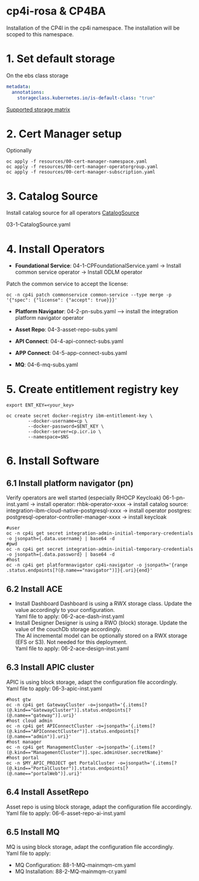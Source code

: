 # cp4i-rosa & CP4BA

Installation of the CP4I in the cp4i namespace.
The installation will be scoped to this namespace.

# 1. Set default storage

On the ebs class storage
```yaml
metadata:
  annotations:
    storageclass.kubernetes.io/is-default-class: "true"
```
[Supported storage matrix](https://www.ibm.com/docs/en/cloud-paks/cp-integration/2023.4?topic=cloud-supported-options-amazon-web-services-aws)


# 2. Cert Manager setup

Optionally
``` shell
oc apply -f resources/00-cert-manager-namespace.yaml
oc apply -f resources/00-cert-manager-operatorgroup.yaml
oc apply -f resources/00-cert-manager-subscription.yaml
```

# 3. Catalog Source
Install catalog source for all operators
[CatalogSource](https://www.ibm.com/docs/en/cloud-paks/cp-integration/2023.4?topic=images-adding-catalog-sources-cluster#ibm-catalog)

03-1-CatalogSource.yaml

# 4. Install Operators

- **Foundational Service**: 04-1-CPFoundationalService.yaml
-> Install common service operator
-> Install ODLM operator

Patch the common service to accept the license:
```shell
oc -n cp4i patch commonservice common-service --type merge -p '{"spec": {"license": {"accept": true}}}'
```

- **Platform Navigator**: 04-2-pn-subs.yaml
--> install the integration platform navigator operator

- **Asset Repo**: 04-3-asset-repo-subs.yaml
- **API Connect**: 04-4-api-connect-subs.yaml
- **APP Connect**: 04-5-app-connect-subs.yaml
- **MQ**: 04-6-mq-subs.yaml

# 5. Create entitlement registry key
```shell
export ENT_KEY=<your_key>

oc create secret docker-registry ibm-entitlement-key \
        --docker-username=cp \
        --docker-password=$ENT_KEY \
        --docker-server=cp.icr.io \
        --namespace=$NS
```

# 6. Install Software
## 6.1 Install platform navigator (pn)
Verify operators are well started (especially RHOCP Keycloak)
06-1-pn-inst.yaml
-> install operator: rhbk-operator-xxxx
-> install catalog source: integration-ibm-cloud-native-postgresql-xxxx
-> install operator postgres: postgresql-operator-controller-manager-xxxx
-> install keycloak


```shell
#user
oc -n cp4i get secret integration-admin-initial-temporary-credentials -o jsonpath={.data.username} | base64 -d
#pwd
oc -n cp4i get secret integration-admin-initial-temporary-credentials -o jsonpath={.data.password} | base64 -d
#host
oc -n cp4i get platformnavigator cp4i-navigator -o jsonpath='{range .status.endpoints[?(@.name=="navigator")]}{.uri}{end}'
```

## 6.2 Install ACE
- Install Dashboard 
  Dashboard is using a RWX storage class. Update the value accordingly to your configuration.  
  Yaml file to apply: 06-2-ace-dash-inst.yaml
- Install Designer
  Designer is using a RWO (block) storage. Update the value of the couchDb storage accordingly.  
  The AI incremental model can be optionally stored on a RWX storage (EFS or S3). Not needed for this deployment.  
  Yaml file to apply: 06-2-ace-design-inst.yaml
## 6.3 Install APIC cluster

APIC is using block storage, adapt the configuration file accordingly.  
Yaml file to apply: 06-3-apic-inst.yaml

```shell
#host gtw
oc -n cp4i get GatewayCluster -o=jsonpath='{.items[?(@.kind=="GatewayCluster")].status.endpoints[?(@.name=="gateway")].uri}'
#host cloud admin
oc -n cp4i get APIConnectCluster -o=jsonpath='{.items[?(@.kind=="APIConnectCluster")].status.endpoints[?(@.name=="admin")].uri}'
#host manager
oc -n cp4i get ManagementCluster -o=jsonpath='{.items[?(@.kind=="ManagementCluster")].spec.adminUser.secretName}'
#host portal
oc -n $MY_APIC_PROJECT get PortalCluster -o=jsonpath='{.items[?(@.kind=="PortalCluster")].status.endpoints[?(@.name=="portalWeb")].uri}'
```
## 6.4 Install AssetRepo

Asset repo is using block storage, adapt the configuration file accordingly.  
Yaml file to apply: 06-6-asset-repo-ai-inst.yaml

## 6.5 Install MQ

MQ is using block storage, adapt the configuration file accordingly.  
Yaml file to apply: 
- MQ Configuration: 88-1-MQ-mainmqm-cm.yaml
- MQ Installation: 88-2-MQ-mainmqm-cr.yaml 
